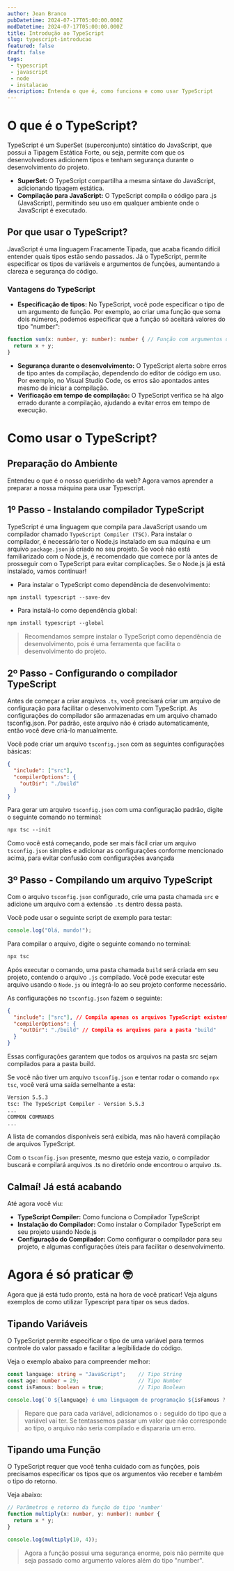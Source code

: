 ```yaml
---
author: Jean Branco
pubDatetime: 2024-07-17T05:00:00.000Z
modDatetime: 2024-07-17T05:00:00.000Z
title: Introdução ao TypeScript
slug: typescript-introducao
featured: false
draft: false
tags:
 - typescript
 - javascript
 - node
 - instalacao
description: Entenda o que é, como funciona e como usar TypeScript
---
```


# O que é o TypeScript?

TypeScript é um SuperSet (superconjunto) sintático do JavaScript, que possui a Tipagem Estática Forte, ou seja, permite com que os desenvolvedores adicionem tipos e tenham segurança durante o desenvolvimento do projeto.

- **SuperSet:** O TypeScript compartilha a mesma sintaxe do JavaScript, adicionando tipagem estática.
- **Compilação para JavaScript:** O TypeScript compila o código para .js (JavaScript), permitindo seu uso em qualquer ambiente onde o JavaScript é executado.

## Por que usar o TypeScript?

JavaScript é uma linguagem Fracamente Tipada, que acaba ficando difícil entender quais tipos estão sendo passados. Já o TypeScript, permite especificar os tipos de variáveis e argumentos de funções, aumentando a clareza e segurança do código.

### Vantagens do TypeScript

- **Especificação de tipos:** No TypeScript, você pode especificar o tipo de um argumento de função. Por exemplo, ao criar uma função que soma dois números, podemos especificar que a função só aceitará valores do tipo "number":

```ts
function sum(x: number, y: number): number { // Função com argumentos do tipo number, que retornará um valor do tipo number.
  return x + y;
}
```
- **Segurança durante o desenvolvimento:** O TypeScript alerta sobre erros de tipo antes da compilação, dependendo do editor de código em uso. Por exemplo, no Visual Studio Code, os erros são apontados antes mesmo de iniciar a compilação.
- **Verificação em tempo de compilação:** O TypeScript verifica se há algo errado durante a compilação, ajudando a evitar erros em tempo de execução.

# Como usar o TypeScript?

## Preparação do Ambiente

Entendeu o que é o nosso queridinho da web? Agora vamos aprender a preparar a nossa máquina para usar Typescript.

## 1º Passo - Instalando compilador TypeScript 

TypeScript é uma linguagem que compila para JavaScript usando um compilador chamado `TypeScript Compiler (TSC)`. Para instalar o compilador, é necessário ter o Node.js instalado em sua máquina e um arquivo `package.json` já criado no seu projeto. Se você não está familiarizado com o Node.js, é recomendado que comece por lá antes de prosseguir com o TypeScript para evitar complicações. Se o Node.js já está instalado, vamos continuar!

- Para instalar o TypeScript como dependência de desenvolvimento:
```txt
npm install typescript --save-dev
```

- Para instalá-lo como dependência global:
```txt
npm install typescript --global
```

> Recomendamos sempre instalar o TypeScript como dependência de desenvolvimento, pois é uma ferramenta que facilita o desenvolvimento do projeto.

## 2º Passo - Configurando o compilador TypeScript

Antes de começar a criar arquivos `.ts`, você precisará criar um arquivo de configuração para facilitar o desenvolvimento com TypeScript. As configurações do compilador são armazenadas em um arquivo chamado tsconfig.json. Por padrão, este arquivo não é criado automaticamente, então você deve criá-lo manualmente.

Você pode criar um arquivo `tsconfig.json` com as seguintes configurações básicas:
```json
{
  "include": ["src"],
  "compilerOptions": {
    "outDir": "./build"
  }
}
```

Para gerar um arquivo `tsconfig.json` com uma configuração padrão, digite o seguinte comando no terminal:
```txt
npx tsc --init
```

Como você está começando, pode ser mais fácil criar um arquivo `tsconfig.json` simples e adicionar as configurações conforme mencionado acima, para evitar confusão com configurações avançada

## 3º Passo - Compilando um arquivo TypeScript

Com o arquivo `tsconfig.json` configurado, crie uma pasta chamada `src` e adicione um arquivo com a extensão `.ts` dentro dessa pasta.

Você pode usar o seguinte script de exemplo para testar:
```ts
console.log("Olá, mundo!");
```

Para compilar o arquivo, digite o seguinte comando no terminal:
```txt
npx tsc
```

Após executar o comando, uma pasta chamada `build` será criada em seu projeto, contendo o arquivo `.js` compilado. Você pode executar este arquivo usando o `Node.js` ou integrá-lo ao seu projeto conforme necessário.

As configurações no `tsconfig.json` fazem o seguinte:
```json
{
  "include": ["src"], // Compila apenas os arquivos TypeScript existentes na pasta "src"
  "compilerOptions": {
    "outDir": "./build" // Compila os arquivos para a pasta "build"
  }
}
```

Essas configurações garantem que todos os arquivos na pasta src sejam compilados para a pasta build.

Se você não tiver um arquivo `tsconfig.json` e tentar rodar o comando `npx tsc`, você verá uma saída semelhante a esta:

```txt
Version 5.5.3
tsc: The TypeScript Compiler - Version 5.5.3
...
COMMON COMMANDS
...
```

A lista de comandos disponíveis será exibida, mas não haverá compilação de arquivos TypeScript.

Com o `tsconfig.json` presente, mesmo que esteja vazio, o compilador buscará e compilará arquivos .ts no diretório onde encontrou o arquivo .ts.

## Calmaí! Já está acabando
Até agora você viu:

- **TypeScript Compiler:** Como funciona o Compilador TypeScript
- **Instalação do Compilador:** Como instalar o Compilador TypeScript em seu projeto usando Node.js
- **Configuração do Compilador:** Como configurar o compilador para seu projeto, e algumas configurações úteis para facilitar o desenvolvimento.

# Agora é só praticar 🤓

Agora que já está tudo pronto, está na hora de você praticar!
Veja alguns exemplos de como utilizar Typescript para tipar os seus dados.

## Tipando Variáveis

O TypeScript permite especificar o tipo de uma variável para termos controle do valor passado e facilitar a legibilidade do código.

Veja o exemplo abaixo para compreender melhor:

```ts
const language: string = "JavaScript";    // Tipo String
const age: number = 29;                   // Tipo Number
const isFamous: boolean = true;           // Tipo Boolean

console.log(`O ${language} é uma linguagem de programação ${isFamous ? "famosa" : "desconhecida"} com ${age} anos de idade.`);
```

> Repare que para cada variável, adicionamos o `:` seguido do tipo que a variável vai ter. Se tentassemos passar um valor que não corresponde ao tipo, o arquivo não seria compilado e dispararia um erro.

## Tipando uma Função

O TypeScript requer que você tenha cuidado com as funções, pois precisamos especificar os tipos que os argumentos vão receber e também o tipo do retorno.

Veja abaixo:

```ts
// Parâmetros e retorno da função do tipo 'number'
function multiply(x: number, y: number): number {
  return x * y;
}

console.log(multiply(10, 4));
```

> Agora a função possui uma segurança enorme, pois não permite que seja passado como argumento valores além do tipo "number".